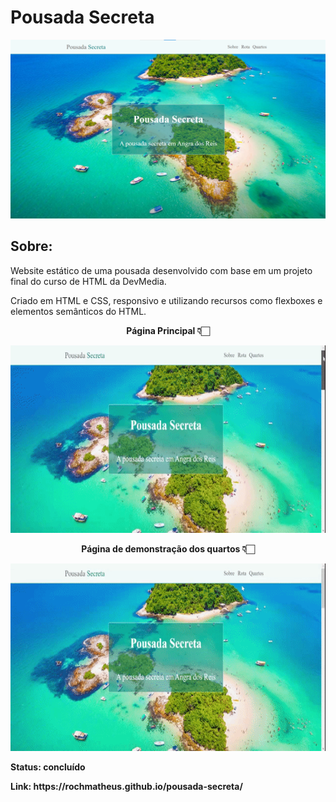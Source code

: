 # Pousada Secreta
![banner página principal](https://github.com/rochmatheus/pousada-secreta/blob/main/imagens/banner-index.png)<br>
## Sobre:
<p>Website estático de uma pousada desenvolvido com base em um projeto final do curso de HTML da DevMedia.</p>
<p>Criado em HTML e CSS, responsivo e utilizando recursos como flexboxes e elementos semânticos do HTML.</p>
<p align="center"><b>Página Principal 👇🏻<br></p>
<p align="center">
  <img src="https://github.com/rochmatheus/pousada-secreta/blob/main/imagens/index-gif.gif" height="300" width="600" alt="gif index"</img><br>
</p>
<p align="center"><b>Página de demonstração dos quartos 👇🏻<br></p>
<p align="center">
  <img src="https://github.com/rochmatheus/pousada-secreta/blob/main/imagens/gif-quartos.gif" height="300" width="600" alt="gif quartos"</img><br>
</p>  
<p><b>Status: concluído<br>
<p>Link: https://rochmatheus.github.io/pousada-secreta/
